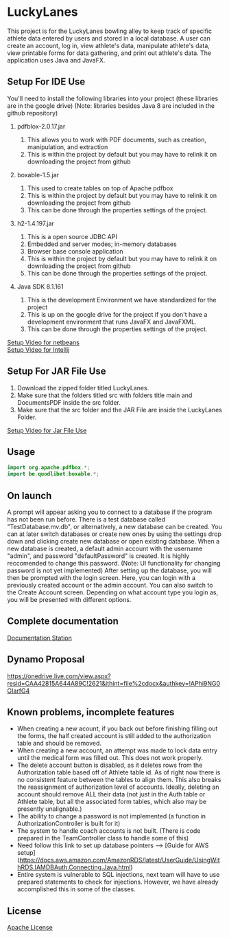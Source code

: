 # LuckyLanes
This project is for the LuckyLanes bowling alley to keep track of specific athlete data entered by users and stored in a local
database. A user can create an account, log in, view athlete's data, manipulate athlete's data, view printable forms for data gathering, and 
print out athlete's data. The application uses Java and JavaFX. 

## Setup For IDE Use
You'll need to install the following libraries into your project (these libraries are in the google drive)
(Note: libraries besides Java 8 are included in the github repository)

   1. pdfblox-2.0.17.jar
        1. This allows you to work with PDF documents, such as creation, manipulation, and extraction
        2. This is within the project by default but you may have to relink it on downloading the project from github
        
   2. boxable-1.5.jar
        1. This used to create tables on top of Apache pdfbox
        2. This is within the project by default but you may have to relink it on downloading the project from github
        3. This can be done through the properties settings of the project. 
    
   3. h2-1.4.197.jar
        1. This is a open source JDBC API
        2. Embedded and server modes; in-memory databases
        3. Browser base console application
        4. This is within the project by default but you may have to relink it on downloading the project from github
        5. This can be done through the properties settings of the project. 
        
   4. Java SDK 8.1.161 
        1. This is the development Environment we have standardized for the project
        2. This is up on the google drive for the project if you don't have a development environment that runs JavaFX and JavaFXML.
        3. This can be done through the properties settings of the project. 
 
 
[Setup Video for netbeans](https://www.youtube.com/watch?v=RXoIOWlP0dY)<br>
[Setup Video for Intellij](https://youtu.be/BkzNg47k8DQ)

## Setup For JAR File Use
   1. Download the zipped folder titled LuckyLanes. 
   2. Make sure that the folders titled src with folders title main and DocumentsPDF inside the src folder.
   3. Make sure that the src folder and the JAR File are inside the LuckyLanes Folder.

[Setup Video for Jar File Use](https://drive.google.com/drive/u/3/folders/1Hl_rNmPjIei2WYsT1fumofl10czmwujY)
        
## Usage
 ```java
import org.apache.pdfbox.*;
import be.quodlibet.boxable.*;
```

## On launch
A prompt will appear asking you to connect to a database if the program has not been run before. There is a test database called "TestDatabase.mv.db", or alternatively, a new database can be created. You can at later switch databases or create new ones by using the settings drop down and clicking create new database or open existing database. When a new database is created, a default admin account with the username "admin", and password "defaultPassword" is created. It is highly reccomended to change this password. (Note: UI functionality for changing password is not yet implemented) After setting up the database, you will then be prompted with the login screen. Here, you can login with a previously created account or the admin account. You can also switch to the Create Account screen. Depending on what account type you login as, you will be presented with different options.

## Complete documentation
[Documentation Station](https://docs.google.com/document/d/1CYt3Xl13mugHgATuaXxcm7oLQJDwlJRIyBNsAmsLcEI/edit#)

## Dynamo Proposal
https://onedrive.live.com/view.aspx?resid=CAA42815A644A89C!2621&ithint=file%2cdocx&authkey=!APhi9NG0GIarfG4

## Known problems, incomplete features
- When creating a new acount, if you back out before finishing filling out the forms, the half created account is still added to the authorization table and should be removed.
- When creating a new account, an attempt was made to lock data entry until the medical form was filled out. This does not work properly.
- The delete account button is disabled, as it deletes rows from the Authorization table based off of Athlete table id. As of right now there is no consistent feature between the tables to align them. This also breaks the reassignment of authorization level of accounts. Ideally, deleting an account should remove ALL their data (not just in the Auth table or Athlete table, but all the associated form tables, which also may be presently unalignable.) 
- The ability to change a password is not implemented (a function in AuthorizationController is built for it)
- The system to handle coach accounts is not built. (There is code prepared in the TeamController class to handle some of this)
- Need follow this link to set up database pointers —> [Guide for AWS setup] (https://docs.aws.amazon.com/AmazonRDS/latest/UserGuide/UsingWithRDS.IAMDBAuth.Connecting.Java.html)
- Entire system is vulnerable to SQL injections, next team will have to use prepared statements to check for injections.  However, we have already accomplished this in some of the classes. 

## License
[Apache License](http://www.apache.org/licenses/)

